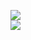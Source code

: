 [![](https://img.shields.io/badge/Made%20With-Github%20Spray-lightgrey.svg?style=for-the-badge&logo=github)](https://github.com/Annihil/github-spray#9874)  
[![](https://i.imgur.com/2DrTn0Z.gif)](https://github.com/Annihil/github-spray)